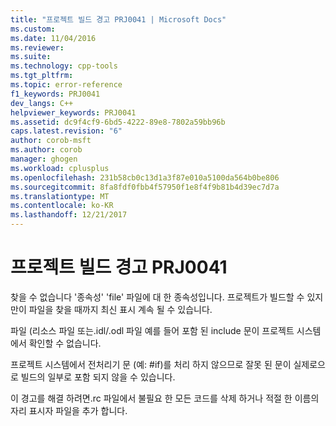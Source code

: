 ```yaml
---
title: "프로젝트 빌드 경고 PRJ0041 | Microsoft Docs"
ms.custom: 
ms.date: 11/04/2016
ms.reviewer: 
ms.suite: 
ms.technology: cpp-tools
ms.tgt_pltfrm: 
ms.topic: error-reference
f1_keywords: PRJ0041
dev_langs: C++
helpviewer_keywords: PRJ0041
ms.assetid: dc9f4cf9-6bd5-4222-89e8-7802a59bb96b
caps.latest.revision: "6"
author: corob-msft
ms.author: corob
manager: ghogen
ms.workload: cplusplus
ms.openlocfilehash: 231b58cb0c13d1a3f87e010a5100da564b0be806
ms.sourcegitcommit: 8fa8fdf0fbb4f57950f1e8f4f9b81b4d39ec7d7a
ms.translationtype: MT
ms.contentlocale: ko-KR
ms.lasthandoff: 12/21/2017
---
```

# <a name="project-build-warning-prj0041"></a>프로젝트 빌드 경고 PRJ0041
찾을 수 없습니다 '종속성' 'file' 파일에 대 한 종속성입니다. 프로젝트가 빌드할 수 있지만이 파일을 찾을 때까지 최신 표시 계속 될 수 있습니다.  
  
 파일 (리소스 파일 또는.idl/.odl 파일 예를 들어 포함 된 include 문이 프로젝트 시스템에서 확인할 수 없습니다.  
  
 프로젝트 시스템에서 전처리기 문 (예: #if)를 처리 하지 않으므로 잘못 된 문이 실제로으로 빌드의 일부로 포함 되지 않을 수 있습니다.  
  
 이 경고를 해결 하려면.rc 파일에서 불필요 한 모든 코드를 삭제 하거나 적절 한 이름의 자리 표시자 파일을 추가 합니다.
